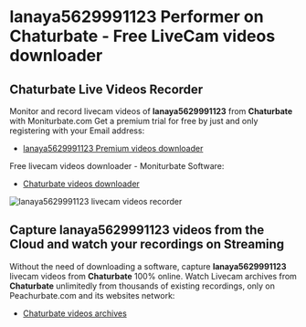 # lanaya5629991123 Performer on Chaturbate - Free LiveCam videos downloader

## Chaturbate Live Videos Recorder

Monitor and record livecam videos of **lanaya5629991123** from **Chaturbate** with Moniturbate.com
Get a premium trial for free by just and only registering with your Email address:
* [lanaya5629991123 Premium videos downloader](https://moniturbate.com/request-demo-licence-key.html)

Free livecam videos downloader - Moniturbate Software:
* [Chaturbate videos downloader](https://moniturbate.com/moniturbate-download-software.html)

![lanaya5629991123 livecam videos recorder](https://peachurnet.com/templates/moniturbate-software.png)


## Capture lanaya5629991123 videos from the Cloud and watch your recordings on Streaming

Without the need of downloading a software, capture **lanaya5629991123** livecam videos from **Chaturbate** 100% online.
Watch Livecam archives from **Chaturbate** unlimitedly from thousands of existing recordings, only on Peachurbate.com and its websites network:
* [Chaturbate videos archives](https://peachurnet.com/)